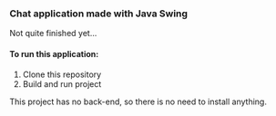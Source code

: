 ### Chat application made with Java Swing  
Not quite finished yet...

#### To run this application:
<ol>
  <li>Clone this repository</li>
  <li>Build and run project</li>
</ol>
This project has no back-end, so there is no need to install anything.
